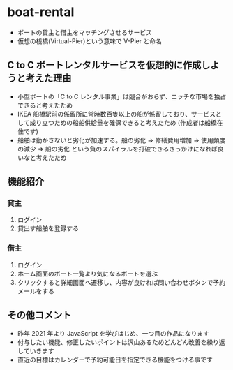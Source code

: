 # boat-rental

- ボートの貸主と借主をマッチングさせるサービス
- 仮想の桟橋(Virtual-Pier)という意味で V-Pier と命名

## C to C ボートレンタルサービスを仮想的に作成しようと考えた理由

- 小型ボートの「C to C レンタル事業」は競合がおらず、ニッチな市場を独占できると考えたため
- IKEA 船橋駅前の係留所に常時数百隻以上の船が係留しており、サービスとして成り立つための船舶供給量を確保できると考えたため (作成者は船橋在住です)
- 船舶は動かさないと劣化が加速する。船の劣化 ⇒ 修繕費用増加 ⇒ 使用頻度の減少 ⇒ 船の劣化
  という負のスパイラルを打破できるきっかけになれば良いなと考えたため

## 機能紹介

### 貸主

1. ログイン
2. 貸出す船舶を登録する

### 借主
1. ログイン
2. ホーム画面のボート一覧より気になるボートを選ぶ
3. クリックすると詳細画面へ遷移し、内容が良ければ問い合わせボタンで予約メールをする


## その他コメント

- 昨年 2021 年より JavaScript を学びはじめ、一つ目の作品になります
- 付与したい機能、修正したいポイントは沢山あるためどんどん改善を繰り返していきます
- 直近の目標はカレンダーで予約可能日を指定できる機能をつける事です
